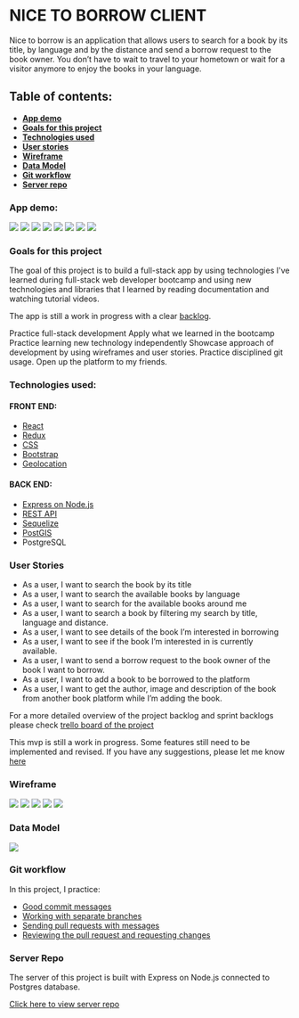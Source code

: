 # NICE TO BORROW CLIENT

Nice to borrow is an application that allows users to search for a book by its title, by language and by the distance and send a borrow request to the book owner. You don’t have to wait to travel to your hometown or wait for a visitor anymore to enjoy the books in your language.


## Table of contents:

- **[App demo](#app-demo)**
- **[Goals for this project](#goals-for-this-project)**
- **[Technologies used](#technologies-used)**
- **[User stories](#user-stories)**
- **[Wireframe](#wireframe)**
- **[Data Model](#data-model)**
- **[Git workflow](#git-workflow)**
- **[Server repo](#server-repo)**

### App demo:
![](src/Images/demo/1-landing-page.png)
![](src/Images/demo/2-search-by-language.png)
![](src/Images/demo/3-search-by-distance.png)
![](src/Images/demo/5-search-by-title.png)
![](src/Images/demo/6-book-detail.png)
![](src/Images/demo/8-borrow-request-success.png)
![](src/Images/demo/10-get-details-from-google.png)
![](src/Images/demo/11-add-a-book-success.png)

### Goals for this project
The goal of this project is to build a full-stack app by using technologies I've learned during full-stack web developer bootcamp and using new technologies and libraries that I learned by reading documentation and watching tutorial videos.

The app is still a work in progress with a clear [backlog](https://trello.com/b/gGyFYFId/nice-to-borrow).

Practice full-stack development
Apply what we learned in the bootcamp
Practice learning new technology independently
Showcase approach of development by using wireframes and user stories.
Practice disciplined git usage.
Open up the platform to my friends.

### Technologies used:

#### FRONT END: 
* [React](https://github.com/GoksenCodes/nice-to-borrow-client/blob/development/src/pages/AddABook/index.js)
* [Redux](https://github.com/GoksenCodes/nice-to-borrow-client/tree/development/src/store)
* [CSS](https://github.com/GoksenCodes/nice-to-borrow-client/blob/development/src/index.css)
* [Bootstrap](https://github.com/GoksenCodes/nice-to-borrow-client/blob/development/src/components/Book/index.js)
* [Geolocation](https://github.com/GoksenCodes/nice-to-borrow-client/blob/development/src/components/SearchBox/index.js)
 
#### BACK END: 
 
* [Express on Node.js](https://github.com/GoksenCodes/nice-to-borrow-server/blob/development/routers/auth.js)
* [REST API](https://github.com/GoksenCodes/nice-to-borrow-server/blob/development/routers/book.js)
* [Sequelize](https://github.com/GoksenCodes/nice-to-borrow-server/tree/development/models) 
* [PostGIS](https://github.com/GoksenCodes/nice-to-borrow-server/blob/development/routers/book.js)
* PostgreSQL
 
### User Stories
* As a user, I want to search the book by its title
* As a user, I want to search the available books by language
* As a user, I want to search for the available books around me
* As a user, I want to search a book by filtering my search by title, language and distance.
* As a user, I want to see details of the book I’m interested in borrowing
* As a user, I want to see if the book I’m interested in is currently available.
* As a user, I want to send a borrow request to the book owner of the book I want to borrow.
* As a user, I want to add a book to be borrowed to the platform
* As a user, I want to get the author, image and description of the book from another book platform while I’m adding the book.
 
For a more detailed overview of the project backlog and sprint backlogs please check [trello board of the project](https://trello.com/b/gGyFYFId/nice-to-borrow)

This mvp is still a work in progress. Some features still need to be implemented and revised. If you have any suggestions, please let me know [here](https://www.linkedin.com/in/goksen-gorgulu/)
 
### Wireframe
 
![](src/Images/wireframes/1.png)
![](src/Images/wireframes/2.png)
![](src/Images/wireframes/3.png)
![](src/Images/wireframes/4.png)
![](src/Images/wireframes/5.png)

### Data Model
![](src/Images/datamodel/data-model.png)
 
### Git workflow
In this project, I practice:
* [Good commit messages](https://github.com/GoksenCodes/nice-to-borrow-client/commits/display-books)
* [Working with separate branches](https://github.com/GoksenCodes/nice-to-borrow-client/branches/yours)
* [Sending pull requests with messages](https://github.com/GoksenCodes/nice-to-borrow-client/pull/6)
* [Reviewing the pull request and requesting changes](https://github.com/GoksenCodes/nice-to-borrow-client/pull/2)
 
### Server Repo
The server of this project is built with Express on Node.js connected to Postgres database.

[Click here to view server repo](https://github.com/GoksenCodes/nice-to-borrow-server)
 

